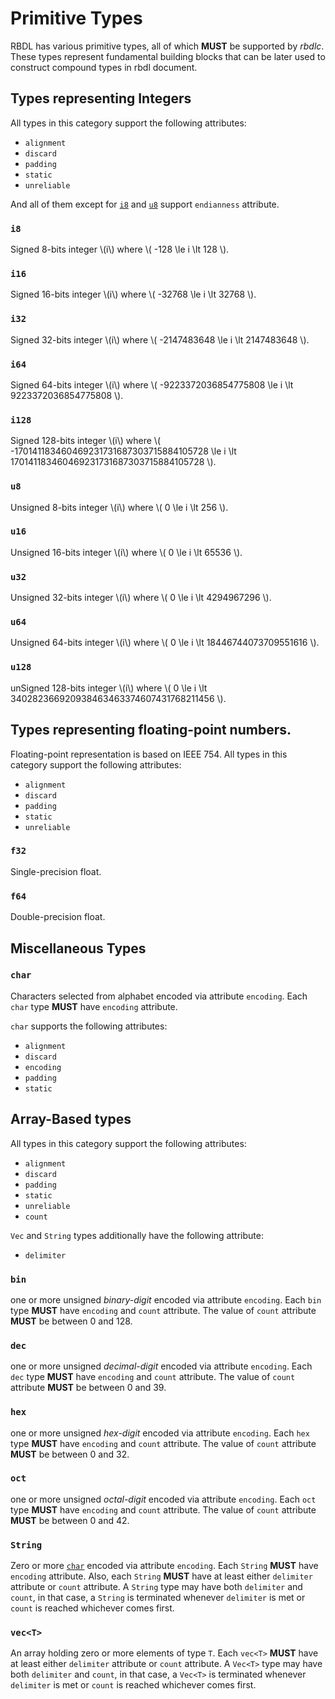 # Primitive Types

RBDL has various primitive types, all of which **MUST** be supported by
*rbdlc*. These types represent fundamental building blocks that can be
later used to construct compound types in rbdl document.


## Types representing Integers

All types in this category support the following attributes:

- `alignment`
- `discard`
- `padding`
- `static`
- `unreliable`

And all of them except for [`i8`](#i8) and [`u8`](#u8) support
`endianness` attribute.

### `i8`

Signed 8-bits integer \\(i\\) where \\( -128 \le i \lt 128 \\).

### `i16`

Signed 16-bits integer \\(i\\) where \\( -32768 \le i \lt 32768 \\).

### `i32`

Signed 32-bits integer \\(i\\) where \\( -2147483648 \le i \lt 2147483648 \\).

### `i64`

Signed 64-bits integer \\(i\\) where
\\( -9223372036854775808 \le i \lt 9223372036854775808 \\).

### `i128`

Signed 128-bits integer \\(i\\) where \\( -170141183460469231731687303715884105728
\le i \lt 170141183460469231731687303715884105728 \\).

### `u8`

Unsigned 8-bits integer \\(i\\) where \\( 0 \le i \lt 256 \\).

### `u16`

Unsigned 16-bits integer \\(i\\) where \\( 0 \le i \lt 65536 \\).

### `u32`

Unsigned 32-bits integer \\(i\\) where \\( 0 \le i \lt 4294967296 \\).

### `u64`

Unsigned 64-bits integer \\(i\\) where \\( 0 \le i \lt 18446744073709551616 \\).

### `u128`

unSigned 128-bits integer \\(i\\) where \\( 0 \le i \lt
340282366920938463463374607431768211456 \\).


## Types representing floating-point numbers.

Floating-point representation is based on IEEE 754. All types in this category support the following attributes:

- `alignment`
- `discard`
- `padding`
- `static`
- `unreliable`

### `f32`

Single-precision float.

### `f64`

Double-precision float.

## Miscellaneous Types

### `char`

Characters selected from alphabet encoded via attribute
`encoding`. Each `char` type **MUST** have `encoding` attribute.

`char` supports the following attributes:
- `alignment`
- `discard`
- `encoding`
- `padding`
- `static`


## Array-Based types

All types in this category support the following attributes:

- `alignment`
- `discard`
- `padding`
- `static`
- `unreliable`
- `count`

`Vec` and `String` types additionally have the following attribute:
- `delimiter`

### `bin`

one or more unsigned *binary-digit* encoded via attribute
`encoding`. Each `bin` type **MUST** have `encoding` and `count`
attribute. The value of `count` attribute **MUST** be between 0
and 128.

### `dec`

one or more unsigned *decimal-digit* encoded via attribute
`encoding`. Each `dec` type **MUST** have `encoding` and `count`
attribute. The value of `count` attribute **MUST** be between 0
and 39.

### `hex`

one or more unsigned *hex-digit* encoded via attribute
`encoding`. Each `hex` type **MUST** have `encoding` and `count`
attribute. The value of `count` attribute **MUST** be between 0
and 32.

### `oct`

one or more unsigned *octal-digit* encoded via attribute
`encoding`. Each `oct` type **MUST** have `encoding` and `count`
attribute. The value of `count` attribute **MUST** be between 0
and 42.

### `String`

Zero or more [`char`](#char) encoded via attribute `encoding`.
Each `String` **MUST** have `encoding` attribute. Also, each `String`
**MUST** have at least either `delimiter` attribute or `count` attribute. A
`String` type may have both `delimiter` and `count`, in that case, a
`String`  is terminated whenever `delimiter` is met or `count` is reached
whichever comes first.

### `vec<T>`

An array holding zero or more elements of type `T`. Each `vec<T>` **MUST**
have at least either `delimiter` attribute or `count` attribute. A `Vec<T>`
type may have both `delimiter` and `count`, in that case, a `Vec<T>` is terminated whenever `delimiter` is met or `count` is reached whichever
comes first.